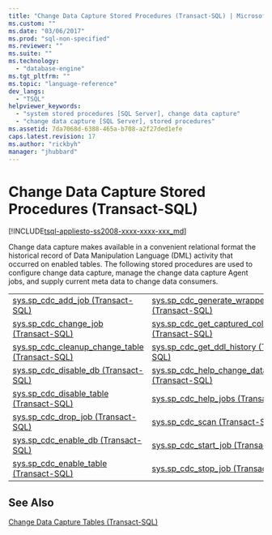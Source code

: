 ```yaml
---
title: "Change Data Capture Stored Procedures (Transact-SQL) | Microsoft Docs"
ms.custom: ""
ms.date: "03/06/2017"
ms.prod: "sql-non-specified"
ms.reviewer: ""
ms.suite: ""
ms.technology: 
  - "database-engine"
ms.tgt_pltfrm: ""
ms.topic: "language-reference"
dev_langs: 
  - "TSQL"
helpviewer_keywords: 
  - "system stored procedures [SQL Server], change data capture"
  - "change data capture [SQL Server], stored procedures"
ms.assetid: 7da7068d-6388-465a-b708-a2f27ded1efe
caps.latest.revision: 17
ms.author: "rickbyh"
manager: "jhubbard"
---
```

# Change Data Capture Stored Procedures (Transact-SQL)
[!INCLUDE[tsql-appliesto-ss2008-xxxx-xxxx-xxx_md](../../../a9retired/includes/tsql-appliesto-ss2008-xxxx-xxxx-xxx-md.md)]

  Change data capture makes available in a convenient relational format the historical record of Data Manipulation Language (DML) activity that occurred on enabled tables. The following stored procedures are used to configure change data capture, manage the change data capture Agent jobs, and supply current meta data to change data consumers.  
  
|||  
|-|-|  
|[sys.sp_cdc_add_job &#40;Transact-SQL&#41;](../../../relational-databases/reference/system-stored-procedures/sys.sp-cdc-add-job-transact-sql.md)|[sys.sp_cdc_generate_wrapper_function &#40;Transact-SQL&#41;](../../../relational-databases/reference/system-stored-procedures/sys.sp-cdc-generate-wrapper-function-transact-sql.md)|  
|[sys.sp_cdc_change_job &#40;Transact-SQL&#41;](../../../relational-databases/reference/system-stored-procedures/sys.sp-cdc-change-job-transact-sql.md)|[sys.sp_cdc_get_captured_columns &#40;Transact-SQL&#41;](../../../relational-databases/reference/system-stored-procedures/sys.sp-cdc-get-captured-columns-transact-sql.md)|  
|[sys.sp_cdc_cleanup_change_table &#40;Transact-SQL&#41;](../../../relational-databases/reference/system-stored-procedures/sys.sp-cdc-cleanup-change-table-transact-sql.md)|[sys.sp_cdc_get_ddl_history &#40;Transact-SQL&#41;](../../../relational-databases/reference/system-stored-procedures/sys.sp-cdc-get-ddl-history-transact-sql.md)|  
|[sys.sp_cdc_disable_db &#40;Transact-SQL&#41;](../../../relational-databases/reference/system-stored-procedures/sys.sp-cdc-disable-db-transact-sql.md)|[sys.sp_cdc_help_change_data_capture &#40;Transact-SQL&#41;](../../../relational-databases/reference/system-stored-procedures/sys.sp-cdc-help-change-data-capture-transact-sql.md)|  
|[sys.sp_cdc_disable_table &#40;Transact-SQL&#41;](../../../relational-databases/reference/system-stored-procedures/sys.sp-cdc-disable-table-transact-sql.md)|[sys.sp_cdc_help_jobs &#40;Transact-SQL&#41;](../../../relational-databases/reference/system-stored-procedures/sys.sp-cdc-help-jobs-transact-sql.md)|  
|[sys.sp_cdc_drop_job &#40;Transact-SQL&#41;](../../../relational-databases/reference/system-stored-procedures/sys.sp-cdc-drop-job-transact-sql.md)|[sys.sp_cdc_scan &#40;Transact-SQL&#41;](../../../relational-databases/reference/system-stored-procedures/sys.sp-cdc-scan-transact-sql.md)|  
|[sys.sp_cdc_enable_db &#40;Transact-SQL&#41;](../../../relational-databases/reference/system-stored-procedures/sys.sp-cdc-enable-db-transact-sql.md)|[sys.sp_cdc_start_job &#40;Transact-SQL&#41;](../../../relational-databases/reference/system-stored-procedures/sys.sp-cdc-start-job-transact-sql.md)|  
|[sys.sp_cdc_enable_table &#40;Transact-SQL&#41;](../../../relational-databases/reference/system-stored-procedures/sys.sp-cdc-enable-table-transact-sql.md)|[sys.sp_cdc_stop_job &#40;Transact-SQL&#41;](../../../relational-databases/reference/system-stored-procedures/sys.sp-cdc-stop-job-transact-sql.md)|  
  
## See Also  
 [Change Data Capture Tables &#40;Transact-SQL&#41;](../../../relational-databases/reference/system-tables/change-data-capture-tables-transact-sql.md)  
  
  